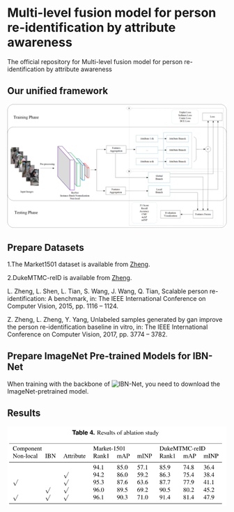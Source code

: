 # Multi-level fusion model for person re-identification by attribute awareness
The official repository for Multi-level fusion model for person re-identification by attribute awareness

## Our unified framework
![framework](./figs/Fig1.png)

## Prepare Datasets
1.The Market1501 dataset is available from [Zheng](http://zheng-lab.cecs.anu.edu.au/Project/project_reid.html).

2.DukeMTMC-reID is available from [Zheng](https://megapixels.cc/duke_mtmc/).

L. Zheng, L. Shen, L. Tian, S. Wang, J. Wang, Q. Tian, Scalable person
re-identification: A benchmark, in: The IEEE International Conference
on Computer Vision, 2015, pp. 1116 – 1124.

Z. Zheng, L. Zheng, Y. Yang, Unlabeled samples generated by gan improve
the person re-identification baseline in vitro, in: The IEEE International
Conference on Computer Vision, 2017, pp. 3774 – 3782.

## Prepare ImageNet Pre-trained Models for IBN-Net
When training with the backbone of ![IBN-Net](https://arxiv.org/abs/1807.09441 "IBN-ResNet"), you need to download the ImageNet-pretrained model.

## Results
![framework](./figs/Fig2.png)
